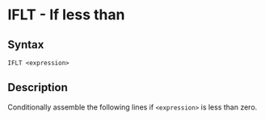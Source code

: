 # IFLT - If less than

## Syntax
```assembly
IFLT <expression>
```

## Description
Conditionally assemble the following lines if `<expression>` is less than zero.
